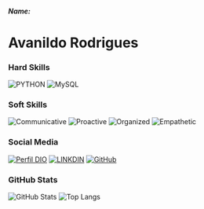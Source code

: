 ##### Name:

# Avanildo Rodrigues
### Hard Skills
  ![PYTHON](https://img.shields.io/badge/Python-blue)
![MySQL](https://img.shields.io/badge/MySQL-blue)


### Soft Skills
![Communicative](https://img.shields.io/badge/Communicative-red)
![Proactive](https://img.shields.io/badge/Proactive-blue)
![Organized](https://img.shields.io/badge/Organized-red)
![Empathetic](https://img.shields.io/badge/Empathetic-blue)

### Social Media
[![Perfil DIO](https://img.shields.io/badge/DIO/PERFIL-darkblue)]([https://web.dio.me/users/biassistencia](https://web.dio.me/users/avanildorodrigues17?tab=skills))
[![LINKDIN](https://img.shields.io/badge/Linkdin-blue)](https://www.linkedin.com/in/avanildo-rodrigues-3a580818a/)
[![GitHub](https://img.shields.io/badge/GitHub-black)]((https://github.com/AVANILDO121))

### GitHub Stats
![GitHub Stats](https://github-readme-stats.vercel.app/api?username=AVANILDO121&theme=transparent&bg_color=013&border_color=30A3DC&show_icons=true&icon_color=30A3DC&title_color=E94D5F&text_color=FFF)
![Top Langs](https://github-readme-stats-git-masterrstaa-rickstaa.vercel.app/api/top-langs/?username=AVANILDO121&layout=compact&bg_color=013&border_color=30A3DC&title_color=E94D5F&text_color=FFF)

